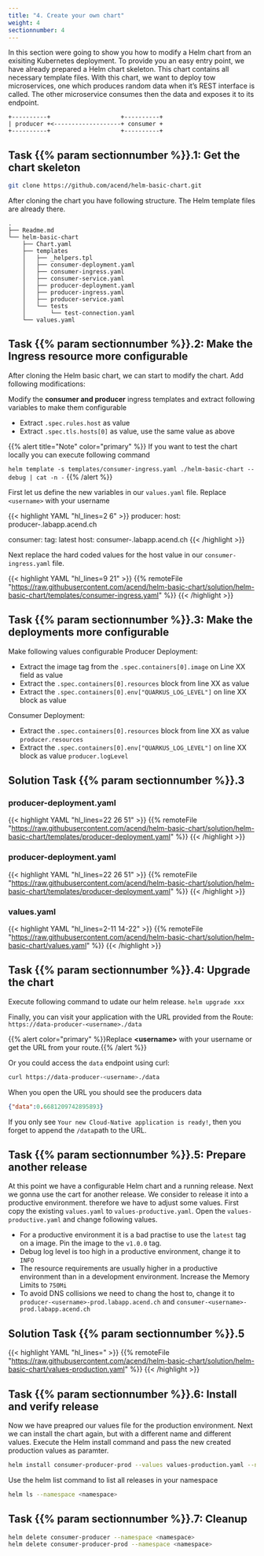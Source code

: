 ```yaml
---
title: "4. Create your own chart"
weight: 4
sectionnumber: 4
---
```


In this section were going to show you how to modify a Helm chart from an exisiting Kubernetes deployment. To provide you an easy entry point, we have already prepared a Helm chart skeleton. This chart contains all necessary template files. With this chart, we want to deploy tow microservices, one which produces random data when it’s REST interface is called. The other microservice consumes then the data and exposes it to its endpoint.

```
+----------+                    +----------+
| producer +<-------------------+ consumer +
+----------+                    +----------+
```


## Task {{% param sectionnumber %}}.1: Get the chart skeleton

```bash
git clone https://github.com/acend/helm-basic-chart.git
```

After cloning the chart you have following structure. The Helm template files are already there.

```
.
├── Readme.md
└── helm-basic-chart
    ├── Chart.yaml
    ├── templates
    │   ├── _helpers.tpl
    │   ├── consumer-deployment.yaml
    │   ├── consumer-ingress.yaml
    │   ├── consumer-service.yaml
    │   ├── producer-deployment.yaml
    │   ├── producer-ingress.yaml
    │   ├── producer-service.yaml
    │   └── tests
    │       └── test-connection.yaml
    └── values.yaml
```


## Task {{% param sectionnumber %}}.2: Make the Ingress resource more configurable

After cloning the Helm basic chart, we can start to modify the chart. Add following modifications:

Modify the **consumer and producer** ingress templates and extract following variables to make them configurable

* Extract `.spec.rules.host` as value
* Extract `.spec.tls.hosts[0]` as value, use the same value as above


{{% alert title="Note" color="primary" %}}
If you want to test the chart locally you can execute following command

`helm template -s templates/consumer-ingress.yaml ./helm-basic-chart --debug | cat -n -`
{{% /alert %}}

First let us define the new variables in our `values.yaml` file. Replace `<username>` with your username

{{< highlight YAML "hl_lines=2 6" >}}
producer:
  host: producer-<username>.labapp.acend.ch

consumer:
  tag: latest
  host: consumer-<username>.labapp.acend.ch
{{< /highlight >}}

Next replace the hard coded values for the host value in our `consumer-ingress.yaml` file.

{{< highlight YAML "hl_lines=9 21" >}}
{{% remoteFile "https://raw.githubusercontent.com/acend/helm-basic-chart/solution/helm-basic-chart/templates/consumer-ingress.yaml" %}}
{{< /highlight >}}


## Task {{% param sectionnumber %}}.3: Make the deployments more configurable


Make following values configurable
Producer Deployment:

* Extract the image tag from the `.spec.containers[0].image` on Line XX field as value
* Extract the `.spec.containers[0].resources`   block from line XX as value
* Extract the `.spec.containers[0].env["QUARKUS_LOG_LEVEL"]` on line XX block as value
  

Consumer Deployment:

* Extract the `.spec.containers[0].resources`   block from line XX as value `producer.resources`
* Extract the `.spec.containers[0].env["QUARKUS_LOG_LEVEL"]` on line XX block as value `producer.logLevel`


## Solution Task {{% param sectionnumber %}}.3


### producer-deployment.yaml

{{< highlight YAML "hl_lines=22 26 51" >}}
{{% remoteFile "https://raw.githubusercontent.com/acend/helm-basic-chart/solution/helm-basic-chart/templates/producer-deployment.yaml" %}}
{{< /highlight >}}


### producer-deployment.yaml

{{< highlight YAML "hl_lines=22 26 51" >}}
{{% remoteFile "https://raw.githubusercontent.com/acend/helm-basic-chart/solution/helm-basic-chart/templates/producer-deployment.yaml" %}}
{{< /highlight >}}


### values.yaml

{{< highlight YAML "hl_lines=2-11 14-22" >}}
{{% remoteFile "https://raw.githubusercontent.com/acend/helm-basic-chart/solution/helm-basic-chart/values.yaml" %}}
{{< /highlight >}}


## Task {{% param sectionnumber %}}.4: Upgrade the chart

Execute following command to udate our helm release.
`helm upgrade xxx`

Finally, you can visit your application with the URL provided from the Route: `https://data-producer-<username>./data`

{{% alert  color="primary" %}}Replace **\<username>** with your username or get the URL from your route.{{% /alert %}}

Or you could access the `data` endpoint using curl:

```BASH
curl https://data-producer-<username>./data
```

When you open the URL you should see the producers data

```json
{"data":0.6681209742895893}
```

If you only see `Your new Cloud-Native application is ready!`, then you forget to append the `/data`path to the URL.


## Task {{% param sectionnumber %}}.5: Prepare another release

At this point we have a configurable Helm chart and a running release. Next we gonna use the cart for another release. We consider to release it into a productive environment. therefore we have to adjust some values. First copy the existing `values.yaml` to `values-productive.yaml`.
Open the `values-productive.yaml` and change following values.

* For a productive environment it is a bad practise to use the `latest` tag on a image. Pin the image to the `v1.0.0` tag.
* Debug log level is too high in a productive environment, change it to `INFO`
* The resource requirements are usually higher in a productive environment than in a development environment. Increase the Memory Limits to `750Mi`
* To avoid DNS collisions we need to chang the host to, change it to `producer-<username>-prod.labapp.acend.ch` and `consumer-<username>-prod.labapp.acend.ch`


## Solution Task {{% param sectionnumber %}}.5


{{< highlight YAML "hl_lines=" >}}
{{% remoteFile "https://raw.githubusercontent.com/acend/helm-basic-chart/solution/helm-basic-chart/values-production.yaml" %}}
{{< /highlight >}}


## Task {{% param sectionnumber %}}.6: Install and verify release

Now we have preapred our values file for the production environment. Next we can install the chart again, but with a different name and different values.
Execute the Helm install command and pass the new created production values as paramter.

```bash
helm install consumer-producer-prod --values values-production.yaml --namespace <namespace> ./helm-basic-chart 
```

Use the helm list command to list all releases in your namespace

```bash
helm ls --namespace <namespace> 
```


## Task {{% param sectionnumber %}}.7: Cleanup

```bash
helm delete consumer-producer --namespace <namespace>
helm delete consumer-producer-prod --namespace <namespace>
```

